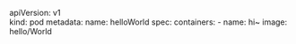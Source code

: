 apiVersion: v1 <br />
kind: pod
metadata:
  name: helloWorld
spec:
  containers:
  \- name: hi~
    image: hello/World
